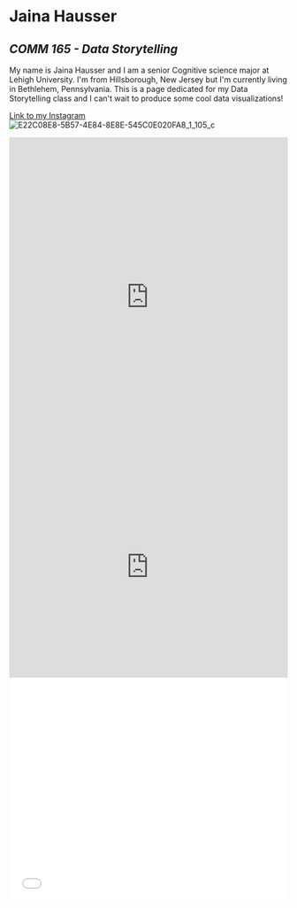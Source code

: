 # Jaina Hausser
## *COMM 165 - Data Storytelling*
My name is Jaina Hausser and I am a senior Cognitive science major at Lehigh University. I'm from Hillsborough, New Jersey but I'm currently living in Bethlehem, Pennsylvania. This is a page dedicated for my Data Storytelling class and I can't wait to produce some cool data visualizations!

[Link to my Instagram](https://www.instagram.com/jainahausser/)
![E22C08E8-5B57-4E84-8E8E-545C0E020FA8_1_105_c](https://user-images.githubusercontent.com/47929038/107156978-7b7c2b00-694f-11eb-8192-74aa5a07caf1.jpeg)
<iframe title="Lehigh Undergrad Enrollment 2020" aria-label="chart" id="datawrapper-chart-icDS5" src="https://datawrapper.dwcdn.net/icDS5/1/" scrolling="no" frameborder="0" style="width: 0; min-width: 100% !important; border: none;" height="577"></iframe><script type="text/javascript">!function(){"use strict";window.addEventListener("message",(function(a){if(void 0!==a.data["datawrapper-height"])for(var e in a.data["datawrapper-height"]){var t=document.getElementById("datawrapper-chart-"+e)||document.querySelector("iframe[src*='"+e+"']");t&&(t.style.height=a.data["datawrapper-height"][e]+"px")}}))}();
</script>
<iframe title="Undergrad Enrollment by College 2010-2020" aria-label="Interactive line chart" id="datawrapper-chart-d9kvz" src="https://datawrapper.dwcdn.net/d9kvz/1/" scrolling="no" frameborder="0" style="width: 0; min-width: 100% !important; border: none;" height="400"></iframe><script type="text/javascript">!function(){"use strict";window.addEventListener("message",(function(a){if(void 0!==a.data["datawrapper-height"])for(var e in a.data["datawrapper-height"]){var t=document.getElementById("datawrapper-chart-"+e)||document.querySelector("iframe[src*='"+e+"']");t&&(t.style.height=a.data["datawrapper-height"][e]+"px")}}))}();
</script>
<style>.embed-container {position: relative; padding-bottom: 80%; height: 0; max-width: 100%;} .embed-container iframe, .embed-container object, .embed-container iframe{position: absolute; top: 0; left: 0; width: 100%; height: 100%;} small{position: absolute; z-index: 40; bottom: 0; margin-bottom: -15px;}</style><div class="embed-container"><iframe width="500" height="400" frameborder="0" scrolling="no" marginheight="0" marginwidth="0" title="#Suez Twitter Data" src="//lu.maps.arcgis.com/apps/Embed/index.html?webmap=eebedc10977b433bbfe67c121924ca98&extent=-180,-24.5844,0.0036,70.0591&zoom=true&previewImage=false&scale=true&disable_scroll=false&theme=light"></iframe></div>
